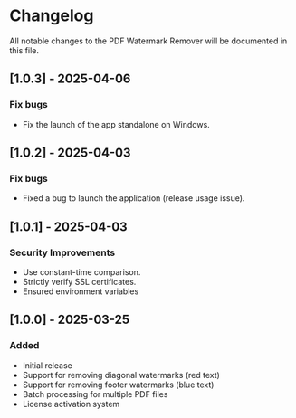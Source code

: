 # Changelog

All notable changes to the PDF Watermark Remover will be documented in this file.

## [1.0.3] - 2025-04-06

### Fix bugs
- Fix the launch of the app standalone on Windows.

## [1.0.2] - 2025-04-03

### Fix bugs
- Fixed a bug to launch the application (release usage issue).

## [1.0.1] - 2025-04-03

### Security Improvements
- Use constant-time comparison.
- Strictly verify SSL certificates.
- Ensured environment variables 

## [1.0.0] - 2025-03-25

### Added
- Initial release
- Support for removing diagonal watermarks (red text)
- Support for removing footer watermarks (blue text)
- Batch processing for multiple PDF files
- License activation system
